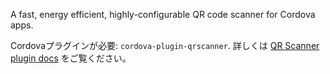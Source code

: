 
A fast, energy efficient, highly-configurable QR code scanner for Cordova apps.

Cordovaプラグインが必要: `cordova-plugin-qrscanner`. 詳しくは [QR Scanner plugin docs](https://github.com/bitpay/cordova-plugin-qrscanner) をご覧ください。
